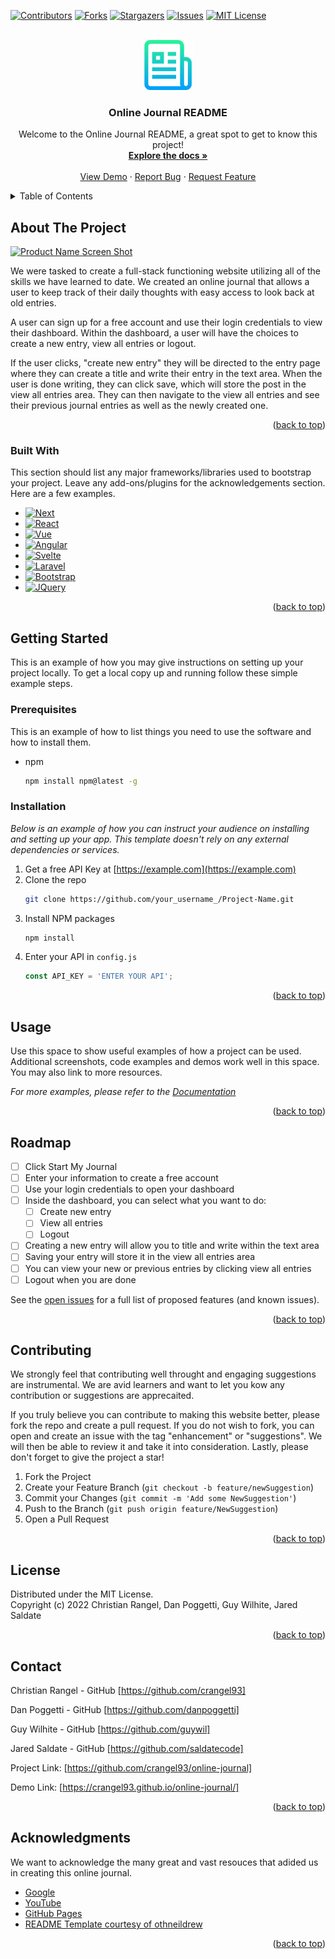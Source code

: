 <!-- Improved compatibility of back to top link: See: https://github.com/othneildrew/Best-README-Template/pull/73 -->
<a name="readme-top"></a>
<!--
*** Thanks for checking out the Best-README-Template. If you have a suggestion
*** that would make this better, please fork the repo and create a pull request
*** or simply open an issue with the tag "enhancement".
*** Don't forget to give the project a star!
*** Thanks again! Now go create something AMAZING! :D
-->



<!-- PROJECT SHIELDS -->
<!--
*** I'm using markdown "reference style" links for readability.
*** Reference links are enclosed in brackets [ ] instead of parentheses ( ).
*** See the bottom of this document for the declaration of the reference variables
*** for contributors-url, forks-url, etc. This is an optional, concise syntax you may use.
*** https://www.markdownguide.org/basic-syntax/#reference-style-links
-->
[![Contributors][contributors-shield]][contributors-url]
[![Forks][forks-shield]][forks-url]
[![Stargazers][stars-shield]][stars-url]
[![Issues][issues-shield]][issues-url]
[![MIT License][license-shield]][license-url]


<!-- PROJECT LOGO -->
<br />
<div align="center">
    <img src="images/logo.png" alt="Logo" width="80" height="80">

  <h3 align="center">Online Journal README</h3>

  <p align="center">
    Welcome to the Online Journal README, a great spot to get to know this project!
    <br />
    <a href="https://github.com/crangel93/online-journal"><strong>Explore the docs »</strong></a>
    <br />
    <br />
    <a href="https://crangel93.github.io/online-journal/">View Demo</a>
    ·
    <a href="https://github.com/crangel93/online-journal/issues">Report Bug</a>
    ·
    <a href="https://github.com/crangel93/online-journal/issues">Request Feature</a>
  </p>
</div>



<!-- TABLE OF CONTENTS -->
<details>
  <summary>Table of Contents</summary>
  <ol>
    <li>
      <a href="#about-the-project">About The Project</a>
      <ul>
        <li><a href="#built-with">Built With</a></li>
      </ul>
    </li>
    <li>
      <a href="#getting-started">Getting Started</a>
      <ul>
        <li><a href="#prerequisites">Prerequisites</a></li>
        <li><a href="#installation">Installation</a></li>
      </ul>
    </li>
    <li><a href="#usage">Usage</a></li>
    <li><a href="#roadmap">Roadmap</a></li>
    <li><a href="#contributing">Contributing</a></li>
    <li><a href="#license">License</a></li>
    <li><a href="#contact">Contact</a></li>
    <li><a href="#acknowledgments">Acknowledgments</a></li>
  </ol>
</details>



<!-- ABOUT THE PROJECT -->
## About The Project

[![Product Name Screen Shot][product-screenshot]](https://example.com)

We were tasked to create a full-stack functioning website utilizing all of the skills we have learned to date. We created an online journal that allows a user to keep track of their daily thoughts with easy access to look back at old entries.

A user can sign up for a free account and use their login credentials to view their dashboard. Within the dashboard, a user will have the choices to create a new entry, view all entries or logout.

If the user clicks, "create new entry" they will be directed to the entry page where they can create a title and write their entry in the text area. When the user is done writing, they can click save, which will store the post in the view all entries area. They can then navigate to the view all entries and see their previous journal entries as well as the newly created one.

<p align="right">(<a href="#readme-top">back to top</a>)</p>


### Built With

This section should list any major frameworks/libraries used to bootstrap your project. Leave any add-ons/plugins for the acknowledgements section. Here are a few examples.

* [![Next][Next.js]][Next-url]
* [![React][React.js]][React-url]
* [![Vue][Vue.js]][Vue-url]
* [![Angular][Angular.io]][Angular-url]
* [![Svelte][Svelte.dev]][Svelte-url]
* [![Laravel][Laravel.com]][Laravel-url]
* [![Bootstrap][Bootstrap.com]][Bootstrap-url]
* [![JQuery][JQuery.com]][JQuery-url]

<p align="right">(<a href="#readme-top">back to top</a>)</p>



<!-- GETTING STARTED -->
## Getting Started

This is an example of how you may give instructions on setting up your project locally.
To get a local copy up and running follow these simple example steps.

### Prerequisites

This is an example of how to list things you need to use the software and how to install them.
* npm
  ```sh
  npm install npm@latest -g
  ```

### Installation

_Below is an example of how you can instruct your audience on installing and setting up your app. This template doesn't rely on any external dependencies or services._

1. Get a free API Key at [https://example.com](https://example.com)
2. Clone the repo
   ```sh
   git clone https://github.com/your_username_/Project-Name.git
   ```
3. Install NPM packages
   ```sh
   npm install
   ```
4. Enter your API in `config.js`
   ```js
   const API_KEY = 'ENTER YOUR API';
   ```

<p align="right">(<a href="#readme-top">back to top</a>)</p>



<!-- USAGE EXAMPLES -->
## Usage

Use this space to show useful examples of how a project can be used. Additional screenshots, code examples and demos work well in this space. You may also link to more resources.

_For more examples, please refer to the [Documentation](https://example.com)_

<p align="right">(<a href="#readme-top">back to top</a>)</p>



<!-- ROADMAP -->
## Roadmap

- [ ] Click Start My Journal
- [ ] Enter your information to create a free account
- [ ] Use your login credentials to open your dashboard
- [ ] Inside the dashboard, you can select what you want to do:
    - [ ] Create new entry
    - [ ] View all entries
    - [ ] Logout
- [ ] Creating a new entry will allow you to title and write within the text area
- [ ] Saving your entry will store it in the view all entries area
- [ ] You can view your new or previous entries by clicking view all entries
- [ ] Logout when you are done

See the [open issues](https://github.com/crangel93/online-journal/issues) for a full list of proposed features (and known issues).

<p align="right">(<a href="#readme-top">back to top</a>)</p>



<!-- CONTRIBUTING -->
## Contributing

We strongly feel that contributing well throught and engaging suggestions are instrumental. We are avid learners and want to let you kow any contribution or suggestions are apprecaited.

If you truly believe you can contribute to making this website better, please fork the repo and create a pull request. If you do not wish to fork, you can open and create an issue with the tag "enhancement" or "suggestions". We will then be able to review it and take it into consideration. Lastly, please don't forget to give the project a star!

1. Fork the Project
2. Create your Feature Branch (`git checkout -b feature/newSuggestion`)
3. Commit your Changes (`git commit -m 'Add some NewSuggestion'`)
4. Push to the Branch (`git push origin feature/NewSuggestion`)
5. Open a Pull Request


<p align="right">(<a href="#readme-top">back to top</a>)</p>




<!-- LICENSE -->
## License

Distributed under the MIT License.<br>
Copyright (c) 2022 Christian Rangel, Dan Poggetti, Guy Wilhite, Jared Saldate
<p align="right">(<a href="#readme-top">back to top</a>)</p>



<!-- CONTACT -->
## Contact

Christian Rangel - GitHub [https://github.com/crangel93]

Dan Poggetti - GitHub [https://github.com/danpoggetti]

Guy Wilhite - GitHub [https://github.com/guywil]

Jared Saldate - GitHub [https://github.com/saldatecode]

Project Link: [https://github.com/crangel93/online-journal]

Demo Link: [https://crangel93.github.io/online-journal/]

<p align="right">(<a href="#readme-top">back to top</a>)</p>



<!-- ACKNOWLEDGMENTS -->
## Acknowledgments

We want to acknowledge the many great and vast resouces that adided us in creating this online journal.

* [Google](https://www.google.com)
* [YouTube](https://www.youtube.com)
* [GitHub Pages](https://pages.github.com)
* [README Template courtesy of othneildrew](https://github.com/othneildrew/Best-README-Template)


<p align="right">(<a href="#readme-top">back to top</a>)</p>



<!-- MARKDOWN LINKS & IMAGES -->
<!-- https://www.markdownguide.org/basic-syntax/#reference-style-links -->
[contributors-shield]: https://img.shields.io/github/contributors/crangel93/online-journal?label=CONTRIBUTORS
[contributors-url]: https://github.com/crangel93/online-journal/graphs/contributors
[forks-shield]: https://img.shields.io/github/forks/crangel93/online-journal?style=for-the-badge
[forks-url]: https://github.com/crangel93/online-journal/network/members
[stars-shield]: https://img.shields.io/github/stars/crangel93/online-journal?style=social
[stars-url]: https://github.com/crangel93/online-journal/stargazers
[issues-shield]: https://img.shields.io/github/issues/crangel93/online-journal
[issues-url]: https://github.com/crangel93/online-journal/issues
[license-shield]: https://img.shields.io/github/license/othneildrew/Best-README-Template.svg?style=for-the-badge
[license-url]: https://github.com/othneildrew/Best-README-Template/blob/master/LICENSE.txt
[linkedin-shield]: https://img.shields.io/badge/-LinkedIn-black.svg?style=for-the-badge&logo=linkedin&colorB=555
[linkedin-url]: https://linkedin.com/in/othneildrew
[product-screenshot]: images/screenshot.png
[Next.js]: https://img.shields.io/badge/next.js-000000?style=for-the-badge&logo=nextdotjs&logoColor=white
[Next-url]: https://nextjs.org/
[React.js]: https://img.shields.io/badge/React-20232A?style=for-the-badge&logo=react&logoColor=61DAFB
[React-url]: https://reactjs.org/
[Vue.js]: https://img.shields.io/badge/Vue.js-35495E?style=for-the-badge&logo=vuedotjs&logoColor=4FC08D
[Vue-url]: https://vuejs.org/
[Angular.io]: https://img.shields.io/badge/Angular-DD0031?style=for-the-badge&logo=angular&logoColor=white
[Angular-url]: https://angular.io/
[Svelte.dev]: https://img.shields.io/badge/Svelte-4A4A55?style=for-the-badge&logo=svelte&logoColor=FF3E00
[Svelte-url]: https://svelte.dev/
[Laravel.com]: https://img.shields.io/badge/Laravel-FF2D20?style=for-the-badge&logo=laravel&logoColor=white
[Laravel-url]: https://laravel.com
[Bootstrap.com]: https://img.shields.io/badge/Bootstrap-563D7C?style=for-the-badge&logo=bootstrap&logoColor=white
[Bootstrap-url]: https://getbootstrap.com
[JQuery.com]: https://img.shields.io/badge/jQuery-0769AD?style=for-the-badge&logo=jquery&logoColor=white
[JQuery-url]: https://jquery.com 
